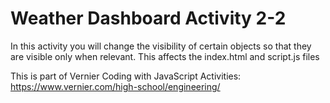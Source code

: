 Weather Dashboard Activity 2-2
=================

In this activity you will change the visibility of certain objects so that 
they are visible only when relevant. This affects the index.html and script.js files

This is part of Vernier Coding with JavaScript Activities: https://www.vernier.com/high-school/engineering/


